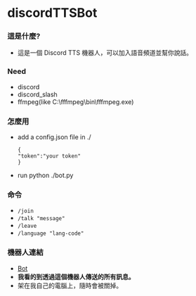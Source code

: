 # discordTTSBot

### 這是什麼?
- 這是一個 Discord TTS 機器人，可以加入語音頻道並幫你說話。

### Need
- discord
- discord_slash
- ffmpeg(like C:\fffmpeg\bin\fffmpeg.exe)

### 怎麼用

- add a config.json file in ./
  ```
  {
  "token":"your token"
  }
  ```
- run python ./bot.py

### 命令
- `/join`
- `/talk "message"`
- `/leave `
- `/language "lang-code"`

### 機器人連結
- [Bot](https://discord.com/api/oauth2/authorize?client_id=949268140267806743&permissions=2150639616&scope=bot%20applications.commands)
- **我看的到透過這個機器人傳送的所有訊息。**
- 架在我自己的電腦上，隨時會被關掉。
